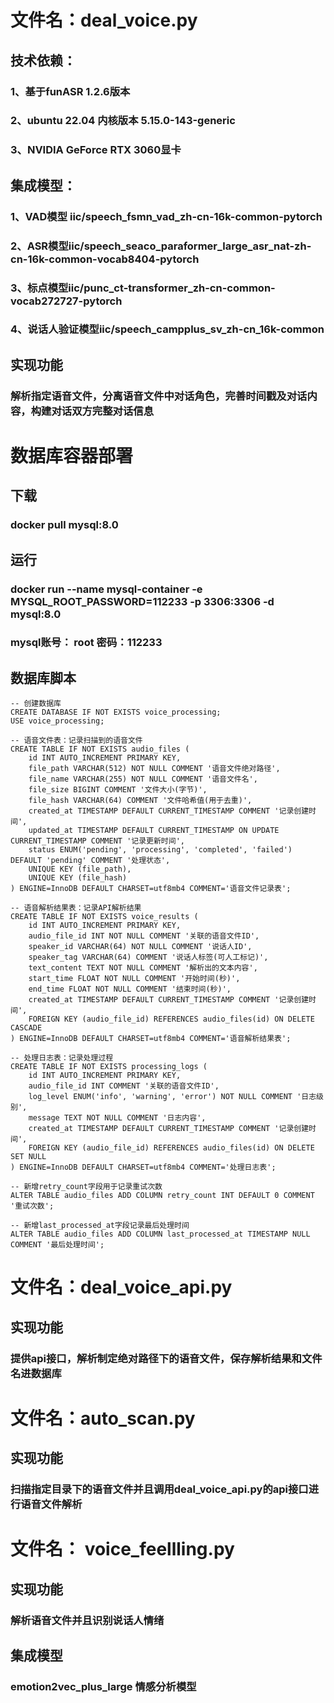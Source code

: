 # 文件名：deal_voice.py

## 技术依赖：
### 1、基于funASR 1.2.6版本
### 2、ubuntu 22.04 内核版本 5.15.0-143-generic
### 3、NVIDIA GeForce RTX 3060显卡

## 集成模型：
### 1、VAD模型 iic/speech_fsmn_vad_zh-cn-16k-common-pytorch
### 2、ASR模型iic/speech_seaco_paraformer_large_asr_nat-zh-cn-16k-common-vocab8404-pytorch 
### 3、标点模型iic/punc_ct-transformer_zh-cn-common-vocab272727-pytorch
### 4、说话人验证模型iic/speech_campplus_sv_zh-cn_16k-common

## 实现功能
### 解析指定语音文件，分离语音文件中对话角色，完善时间戳及对话内容，构建对话双方完整对话信息

# 数据库容器部署

## 下载
### docker pull mysql:8.0

## 运行
### docker run --name mysql-container -e MYSQL_ROOT_PASSWORD=112233 -p 3306:3306 -d mysql:8.0

### mysql账号： root 密码：112233

## 数据库脚本
```shell
-- 创建数据库
CREATE DATABASE IF NOT EXISTS voice_processing;
USE voice_processing;

-- 语音文件表：记录扫描到的语音文件
CREATE TABLE IF NOT EXISTS audio_files (
    id INT AUTO_INCREMENT PRIMARY KEY,
    file_path VARCHAR(512) NOT NULL COMMENT '语音文件绝对路径',
    file_name VARCHAR(255) NOT NULL COMMENT '语音文件名',
    file_size BIGINT COMMENT '文件大小(字节)',
    file_hash VARCHAR(64) COMMENT '文件哈希值(用于去重)',
    created_at TIMESTAMP DEFAULT CURRENT_TIMESTAMP COMMENT '记录创建时间',
    updated_at TIMESTAMP DEFAULT CURRENT_TIMESTAMP ON UPDATE CURRENT_TIMESTAMP COMMENT '记录更新时间',
    status ENUM('pending', 'processing', 'completed', 'failed') DEFAULT 'pending' COMMENT '处理状态',
    UNIQUE KEY (file_path),
    UNIQUE KEY (file_hash)
) ENGINE=InnoDB DEFAULT CHARSET=utf8mb4 COMMENT='语音文件记录表';

-- 语音解析结果表：记录API解析结果
CREATE TABLE IF NOT EXISTS voice_results (
    id INT AUTO_INCREMENT PRIMARY KEY,
    audio_file_id INT NOT NULL COMMENT '关联的语音文件ID',
    speaker_id VARCHAR(64) NOT NULL COMMENT '说话人ID',
    speaker_tag VARCHAR(64) COMMENT '说话人标签(可人工标记)',
    text_content TEXT NOT NULL COMMENT '解析出的文本内容',
    start_time FLOAT NOT NULL COMMENT '开始时间(秒)',
    end_time FLOAT NOT NULL COMMENT '结束时间(秒)',
    created_at TIMESTAMP DEFAULT CURRENT_TIMESTAMP COMMENT '记录创建时间',
    FOREIGN KEY (audio_file_id) REFERENCES audio_files(id) ON DELETE CASCADE
) ENGINE=InnoDB DEFAULT CHARSET=utf8mb4 COMMENT='语音解析结果表';

-- 处理日志表：记录处理过程
CREATE TABLE IF NOT EXISTS processing_logs (
    id INT AUTO_INCREMENT PRIMARY KEY,
    audio_file_id INT COMMENT '关联的语音文件ID',
    log_level ENUM('info', 'warning', 'error') NOT NULL COMMENT '日志级别',
    message TEXT NOT NULL COMMENT '日志内容',
    created_at TIMESTAMP DEFAULT CURRENT_TIMESTAMP COMMENT '记录创建时间',
    FOREIGN KEY (audio_file_id) REFERENCES audio_files(id) ON DELETE SET NULL
) ENGINE=InnoDB DEFAULT CHARSET=utf8mb4 COMMENT='处理日志表';
  
-- 新增retry_count字段用于记录重试次数
ALTER TABLE audio_files ADD COLUMN retry_count INT DEFAULT 0 COMMENT '重试次数';

-- 新增last_processed_at字段记录最后处理时间
ALTER TABLE audio_files ADD COLUMN last_processed_at TIMESTAMP NULL COMMENT '最后处理时间';
```

# 文件名：deal_voice_api.py
## 实现功能
### 提供api接口，解析制定绝对路径下的语音文件，保存解析结果和文件名进数据库

# 文件名：auto_scan.py
## 实现功能
### 扫描指定目录下的语音文件并且调用deal_voice_api.py的api接口进行语音文件解析


# 文件名： voice_feellling.py
## 实现功能
### 解析语音文件并且识别说话人情绪

## 集成模型
### emotion2vec_plus_large 情感分析模型


